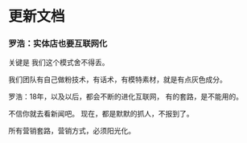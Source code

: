 # 更新文档

### 罗浩：实体店也要互联网化

关键是 我们这个模式舍不得丢。 

我们团队有自己做粉技术，有话术，有模特素材，就是有点灰色成分。 

罗浩：18年，以及以后，都会不断的进化互联网， 有的套路，是不能用的。 

不信你就去看新闻吧。 现在，都是默默的抓人，不报到了。

 所有营销套路，营销方式，必须阳光化。 